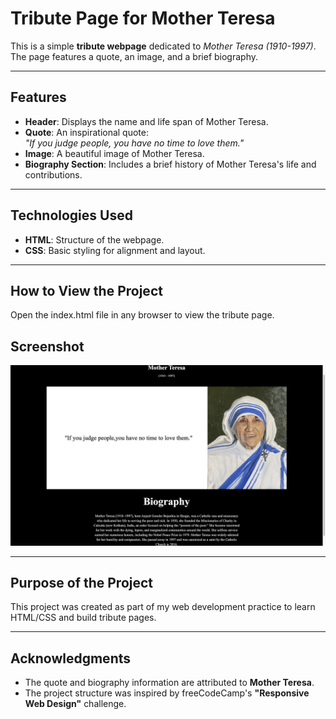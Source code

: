 # Tribute Page for Mother Teresa

This is a simple **tribute webpage** dedicated to *Mother Teresa (1910-1997)*. The page features a quote, an image, and a brief biography.

---

## Features

- **Header**: Displays the name and life span of Mother Teresa.
- **Quote**: An inspirational quote:  
  *"If you judge people, you have no time to love them."*
- **Image**: A beautiful image of Mother Teresa.
- **Biography Section**: Includes a brief history of Mother Teresa's life and contributions.

---

## Technologies Used

- **HTML**: Structure of the webpage.
- **CSS**: Basic styling for alignment and layout.

---

## How to View the Project

Open the index.html file in any browser to view the tribute page.

## Screenshot

![Screenshot of the Page](./Screenshot.png)

---

## Purpose of the Project

This project was created as part of my web development practice to learn HTML/CSS and build tribute pages.

---

## Acknowledgments

- The quote and biography information are attributed to **Mother Teresa**.
- The project structure was inspired by freeCodeCamp's **"Responsive Web Design"** challenge.
